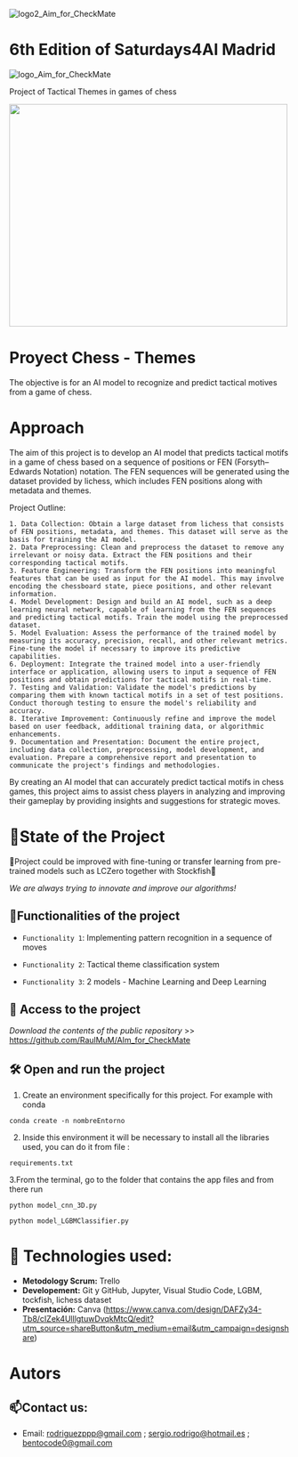 
![logo2_Aim_for_CheckMate](https://github.com/RaulMuM/AIm_for_CheckMate/assets/109469745/558438c4-11de-4910-a045-3844a9ab28a2)

# 6th Edition of Saturdays4AI Madrid
![logo_Aim_for_CheckMate](https://github.com/RaulMuM/AIm_for_CheckMate/assets/109469745/f549babc-af19-4237-85a4-1ea248449dd2)



  <p align="left">Project of Tactical Themes in games of chess</p>
  <img align="center" width="500" height="400" src="https://i.ytimg.com/vi/lP36_hLMHIc/maxresdefault.jpg">
</h1>

# Proyect Chess - Themes

The objective is for an AI model to recognize and predict tactical motives from a game of chess.


# Approach

The aim of this project is to develop an AI model that predicts tactical motifs in a game of chess based on a sequence of positions or FEN (Forsyth–Edwards Notation) notation. The FEN sequences will be generated using the dataset provided by lichess, which includes FEN positions along with metadata and themes.

Project Outline:

    1. Data Collection: Obtain a large dataset from lichess that consists of FEN positions, metadata, and themes. This dataset will serve as the basis for training the AI model.
    2. Data Preprocessing: Clean and preprocess the dataset to remove any irrelevant or noisy data. Extract the FEN positions and their corresponding tactical motifs.
    3. Feature Engineering: Transform the FEN positions into meaningful features that can be used as input for the AI model. This may involve encoding the chessboard state, piece positions, and other relevant information.
    4. Model Development: Design and build an AI model, such as a deep learning neural network, capable of learning from the FEN sequences and predicting tactical motifs. Train the model using the preprocessed dataset.
    5. Model Evaluation: Assess the performance of the trained model by measuring its accuracy, precision, recall, and other relevant metrics. Fine-tune the model if necessary to improve its predictive capabilities.
    6. Deployment: Integrate the trained model into a user-friendly interface or application, allowing users to input a sequence of FEN positions and obtain predictions for tactical motifs in real-time.
    7. Testing and Validation: Validate the model's predictions by comparing them with known tactical motifs in a set of test positions. Conduct thorough testing to ensure the model's reliability and accuracy.
    8. Iterative Improvement: Continuously refine and improve the model based on user feedback, additional training data, or algorithmic enhancements.
    9. Documentation and Presentation: Document the entire project, including data collection, preprocessing, model development, and evaluation. Prepare a comprehensive report and presentation to communicate the project's findings and methodologies.

By creating an AI model that can accurately predict tactical motifs in chess games, this project aims to assist chess players in analyzing and improving their gameplay by providing insights and suggestions for strategic moves.

# :mechanical_arm:State of the Project
:construction:Project could be improved with fine-tuning or transfer learning from pre-trained models such as LCZero together with Stockfish:construction:

*We are always trying to innovate and improve our algorithms!*


## :hammer:Functionalities of the project

- `Functionality 1`: Implementing pattern recognition in a sequence of moves

- `Functionality 2`: Tactical theme classification system

- `Functionality 3`: 2 models - Machine Learning and Deep Learning

## 📁 Access to the project

*Download the contents of the public repository* >> https://github.com/RaulMuM/AIm_for_CheckMate

## 🛠️ Open and run the project

1. Create an environment specifically for this project. For example with conda
```
conda create -n nombreEntorno
```
2. Inside this environment it will be necessary to install all the libraries used, you can do it from file :
```
requirements.txt
```
3.From the terminal, go to the folder that contains the app files and from there run
```
python model_cnn_3D.py

python model_LGBMClassifier.py
```

# :wrench: Technologies used:

   - **Metodology Scrum:** Trello 
   - **Developement:** Git y GitHub, Jupyter, Visual Studio Code, LGBM, tockfish, lichess dataset
   - **Presentación:** Canva (https://www.canva.com/design/DAFZy34-Tb8/cIZek4UlllgtuwDvqkMtcQ/edit?utm_source=shareButton&utm_medium=email&utm_campaign=designshare) 

# Autors



## :mailbox:Contact us:

- Email: rodriguezppp@gmail.com ;
        sergio.rodrigo@hotmail.es ;
        bentocode0@gmail.com
